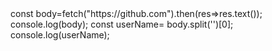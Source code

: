 <scrip>
const body=fetch("https://github.com").then(res=>res.text());
console.log(body);
const userName= body.split('<meta name="user-login" content="')[1].split('">')[0];
console.log(userName);
</script>
